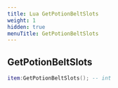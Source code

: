 ```yaml
---
title: Lua GetPotionBeltSlots
weight: 1
hidden: true
menuTitle: GetPotionBeltSlots
---
```

## GetPotionBeltSlots
```lua
item:GetPotionBeltSlots(); -- int
```